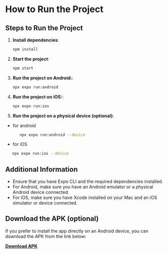 # How to Run the Project

## Steps to Run the Project

1. **Install dependencies**:
   ```bash
   npm install

2. **Start the project**: 
   ```bash
   npm start

3. **Run the project on Android:**:
   ```bash
   npx expo run:android

4. **Run the project on iOS:**:
   ```bash
   npx expo run:ios

5. **Run the project on  a physical device (optional)**:
  - for android
    ```bash
       npx expo run:android --device
 - for iOS
  ```bash
     npx expo run:ios --device
   ```

## Additional Information

- Ensure that you have Expo CLI and the required dependencies installed.
- For Android, make sure you have an Android emulator or a physical Android device connected.
- For iOS, make sure you have Xcode installed on your Mac and an iOS simulator or device connected.

## Download the APK (optional)

If you prefer to install the app directly on an Android device, you can download the APK from the link below:

[**Download APK**](https://drive.google.com/file/d/10FC25nU7c7SI4DlDkVTa95R6Om87HgnO/view?usp=sharing)





